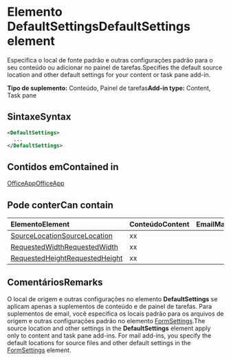 # <a name="defaultsettings-element"></a><span data-ttu-id="57265-101">Elemento DefaultSettings</span><span class="sxs-lookup"><span data-stu-id="57265-101">DefaultSettings element</span></span>

<span data-ttu-id="57265-102">Especifica o local de fonte padrão e outras configurações padrão para o seu conteúdo ou adicionar no painel de tarefas.</span><span class="sxs-lookup"><span data-stu-id="57265-102">Specifies the default source location and other default settings for your content or task pane add-in.</span></span>

<span data-ttu-id="57265-103">**Tipo de suplemento:** Conteúdo, Painel de tarefas</span><span class="sxs-lookup"><span data-stu-id="57265-103">**Add-in type:** Content, Task pane</span></span>

## <a name="syntax"></a><span data-ttu-id="57265-104">Sintaxe</span><span class="sxs-lookup"><span data-stu-id="57265-104">Syntax</span></span>

```XML
<DefaultSettings>
  ...
</DefaultSettings>
```

## <a name="contained-in"></a><span data-ttu-id="57265-105">Contidos em</span><span class="sxs-lookup"><span data-stu-id="57265-105">Contained in</span></span>

[<span data-ttu-id="57265-106">OfficeApp</span><span class="sxs-lookup"><span data-stu-id="57265-106">OfficeApp</span></span>](officeapp.md)

## <a name="can-contain"></a><span data-ttu-id="57265-107">Pode conter</span><span class="sxs-lookup"><span data-stu-id="57265-107">Can contain</span></span>

|<span data-ttu-id="57265-108">**Elemento**</span><span class="sxs-lookup"><span data-stu-id="57265-108">**Element**</span></span>|<span data-ttu-id="57265-109">**Conteúdo**</span><span class="sxs-lookup"><span data-stu-id="57265-109">**Content**</span></span>|<span data-ttu-id="57265-110">**Email**</span><span class="sxs-lookup"><span data-stu-id="57265-110">**Mail**</span></span>|<span data-ttu-id="57265-111">**TaskPane**</span><span class="sxs-lookup"><span data-stu-id="57265-111">**TaskPane**</span></span>|
|:-----|:-----|:-----|:-----|
|[<span data-ttu-id="57265-112">SourceLocation</span><span class="sxs-lookup"><span data-stu-id="57265-112">SourceLocation</span></span>](sourcelocation.md)|<span data-ttu-id="57265-113">x</span><span class="sxs-lookup"><span data-stu-id="57265-113">x</span></span>||<span data-ttu-id="57265-114">x</span><span class="sxs-lookup"><span data-stu-id="57265-114">x</span></span>|
|[<span data-ttu-id="57265-115">RequestedWidth</span><span class="sxs-lookup"><span data-stu-id="57265-115">RequestedWidth</span></span>](requestedwidth.md)|<span data-ttu-id="57265-116">x</span><span class="sxs-lookup"><span data-stu-id="57265-116">x</span></span>|||
|[<span data-ttu-id="57265-117">RequestedHeight</span><span class="sxs-lookup"><span data-stu-id="57265-117">RequestedHeight</span></span>](requestedheight.md)|<span data-ttu-id="57265-118">x</span><span class="sxs-lookup"><span data-stu-id="57265-118">x</span></span>|||

## <a name="remarks"></a><span data-ttu-id="57265-119">Comentários</span><span class="sxs-lookup"><span data-stu-id="57265-119">Remarks</span></span>

<span data-ttu-id="57265-120">O local de origem e outras configurações no elemento **DefaultSettings** se aplicam apenas a suplementos de conteúdo e de painel de tarefas. Para suplementos de email, você especifica os locais padrão para os arquivos de origem e outras configurações padrão no elemento [FormSettings](formsettings.md).</span><span class="sxs-lookup"><span data-stu-id="57265-120">The source location and other settings in the  **DefaultSettings** element apply only to content and task pane add-ins. For mail add-ins, you specify the default locations for source files and other default settings in the [FormSettings](formsettings.md) element.</span></span>

